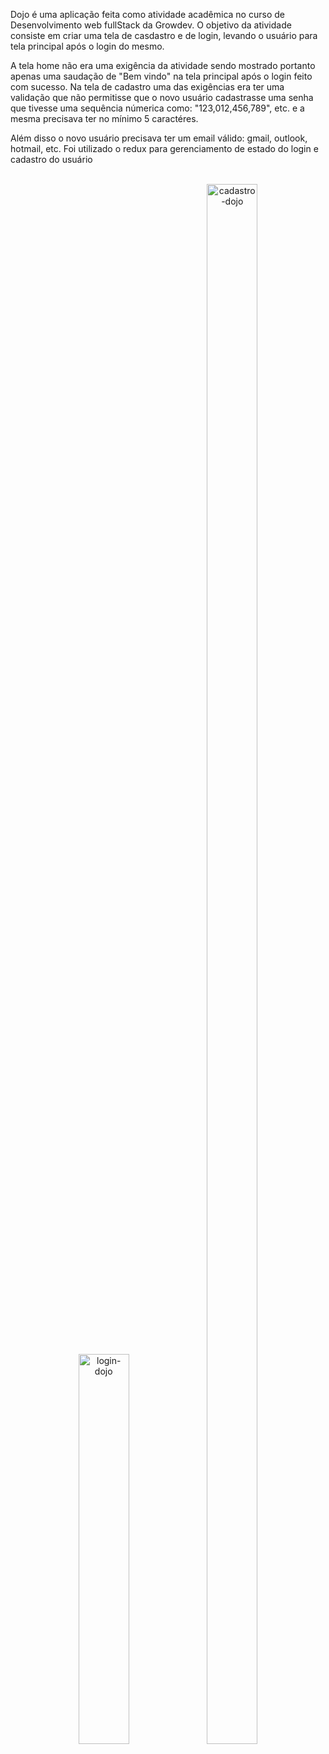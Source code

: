 
<div>
   <p>
      Dojo é uma aplicação feita como atividade acadêmica no curso de Desenvolvimento web fullStack da Growdev.
O objetivo da atividade consiste em criar uma tela de casdastro e de login, levando o usuário para tela principal após o login do mesmo.
   </p>
   <p>
      A tela home não era uma exigência da atividade sendo mostrado portanto apenas uma saudação de "Bem vindo" na tela principal após o login feito com sucesso.
Na tela de cadastro uma das exigências era ter uma validação que não permitisse que o novo usuário cadastrasse uma senha que tivesse uma sequência númerica como: "123,012,456,789", etc. e a mesma precisava ter no mínimo 5 caractéres.
   </p>
   <p>
      Além disso o novo usuário precisava ter um email válido: gmail, outlook, hotmail, etc.
Foi utilizado o redux para gerenciamento de estado do login e cadastro do usuário
   </p>
</div>
<br/>
<div align='center' style={display: 'flex', alignItems='center' }>
   <img src="https://github.com/DiegoGLins/dojo/assets/107010634/1829dce7-66cf-4f54-be82-14e881356f57" width='40%' alt='login-dojo' style={{marginRight='25px'}}/>
   <img src="https://github.com/DiegoGLins/dojo/assets/107010634/df252861-ca37-4c78-81ec-8307f6e6f3a4" width='40%' alt='cadastro-dojo' height='80%'/>
</div>

